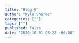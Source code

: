 ```yaml
---
title: "Blog 9"
author: "Kyle Shores"
categories: [""]
tags: [""]
published: false
date: "2020-10-01 08:22 -06:00"
---
```

